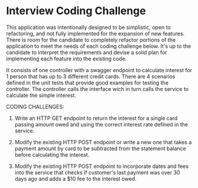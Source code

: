 # Interview Coding Challenge
This application was intentionally designed to be simplistic, open to refactoring, and not fully implemented for the expansion of new features. There is room for the candidate to completely refactor portions of the application to meet the needs of each coding challenge below. It's up to the candidate to interpret the requirements and devise a solid plan for implementing each feature into the existing code.

It consists of one controller with a swagger endpoint to calculate interest for 1 person that has up to 3 different credit cards. There are 4 scenarios defined in the unit tests that provide good examples for testing the controller. The controller calls the interface wich in turn calls the service to calculate the simple interest.

CODING CHALLENGES:

1. Write an HTTP GET endpoint to return the interest for a single card passing amount owed and using the correct interest rate defined in the service.
 
2. Modify the existing HTTP POST endpoint or write a new one that takes a payment amount by card to be subtracted from the statement balance before calculating the interest.

3. Modify the existing HTTP POST endpoint to incorporate dates and fees into the service that checks if customer's last payment was over 30 days ago and adds a $10 fee to the interest owed.
